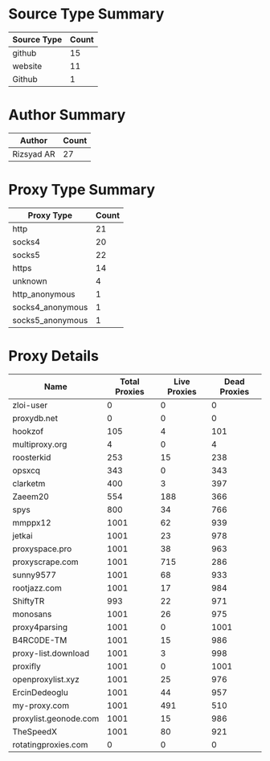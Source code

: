 # Source Type Summary

| Source Type | Count |
|-------------|-------|
| github | 15 |
| website | 11 |
| Github | 1 |


# Author Summary

| Author | Count |
|--------|-------|
| Rizsyad AR | 27 |


# Proxy Type Summary

| Proxy Type | Count |
|------------|-------|
| http | 21 |
| socks4 | 20 |
| socks5 | 22 |
| https | 14 |
| unknown | 4 |
| http_anonymous | 1 |
| socks4_anonymous | 1 |
| socks5_anonymous | 1 |


# Proxy Details

| Name | Total Proxies | Live Proxies | Dead Proxies |
|------|---------------|--------------|---------------|
| zloi-user | 0 | 0 | 0 |
| proxydb.net | 0 | 0 | 0 |
| hookzof | 105 | 4 | 101 |
| multiproxy.org | 4 | 0 | 4 |
| roosterkid | 253 | 15 | 238 |
| opsxcq | 343 | 0 | 343 |
| clarketm | 400 | 3 | 397 |
| Zaeem20 | 554 | 188 | 366 |
| spys | 800 | 34 | 766 |
| mmppx12 | 1001 | 62 | 939 |
| jetkai | 1001 | 23 | 978 |
| proxyspace.pro | 1001 | 38 | 963 |
| proxyscrape.com | 1001 | 715 | 286 |
| sunny9577 | 1001 | 68 | 933 |
| rootjazz.com | 1001 | 17 | 984 |
| ShiftyTR | 993 | 22 | 971 |
| monosans | 1001 | 26 | 975 |
| proxy4parsing | 1001 | 0 | 1001 |
| B4RC0DE-TM | 1001 | 15 | 986 |
| proxy-list.download | 1001 | 3 | 998 |
| proxifly | 1001 | 0 | 1001 |
| openproxylist.xyz | 1001 | 25 | 976 |
| ErcinDedeoglu | 1001 | 44 | 957 |
| my-proxy.com | 1001 | 491 | 510 |
| proxylist.geonode.com | 1001 | 15 | 986 |
| TheSpeedX | 1001 | 80 | 921 |
| rotatingproxies.com | 0 | 0 | 0 |
